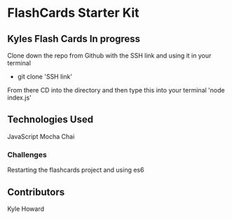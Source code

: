 # FlashCards Starter Kit

## Kyles Flash Cards In progress

Clone down the repo from Github with the SSH link and using it in your terminal
- git clone 'SSH link'

From there CD into the directory and then type this into your terminal
'node index.js'

## Technologies Used
JavaScript
Mocha
Chai

### Challenges
Restarting the flashcards project and using es6


## Contributors
Kyle Howard




